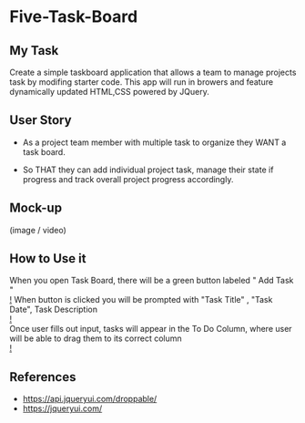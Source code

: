 # Five-Task-Board

## My Task
Create a simple taskboard application that allows a team to manage projects task 
by modifing starter code. This app will run in browers and feature dynamically updated HTML,CSS powered by JQuery.

## User Story 

* As a project team member with multiple task to organize 
they WANT a task board. 

* So THAT they can add individual project task, manage their state if progress and track overall project progress accordingly.

## Mock-up
(image / video)


## How to Use it 
When you open Task Board, there will be a green button labeled " Add Task " <br>
[!](images/Image-7.png)
When button is clicked you will be prompted with "Task Title" , "Task Date", Task Description<br> 
[!](images/Image-8.png)
<br>
Once user fills out input, tasks will appear in the To Do Column, where user will be able to drag them to its correct column
<br>
[!](images/Image-9.png) 

## References
* https://api.jqueryui.com/droppable/
* https://jqueryui.com/

